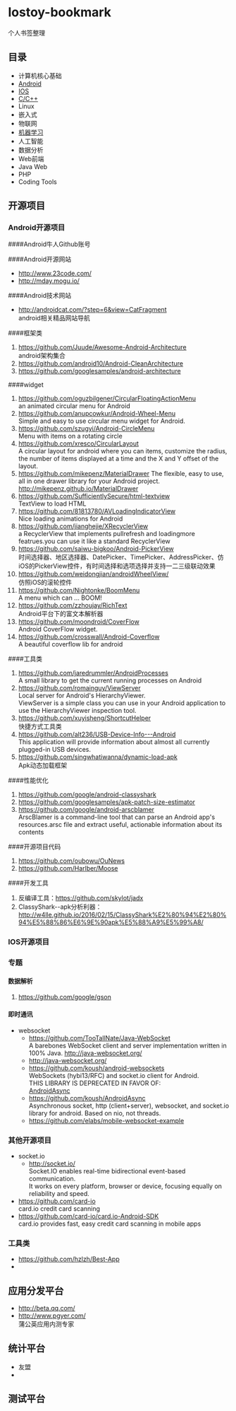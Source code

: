 # lostoy-bookmark
个人书签整理

## 目录  
- 计算机核心基础
- [Android](Android.md)  
- [IOS](IOS.md)  
- [C/C++](C,md)
- Linux
- 嵌入式
- 物联网 
- [机器学习](machinelearning.md)  
- 人工智能  
- 数据分析  
- Web前端  
- Java Web  
- PHP  
- Coding Tools  

## 开源项目

### Android开源项目

####Android牛人Github账号  

####Android开源网站  
* http://www.23code.com/  
* http://mday.mogu.io/  

####Android技术网站
* http://androidcat.com/?step=6&view=CatFragment  
	android相关精品网站导航  

####框架类  
1. https://github.com/Juude/Awesome-Android-Architecture  
	android架构集合  
2. https://github.com/android10/Android-CleanArchitecture  
3. https://github.com/googlesamples/android-architecture  

####widget
1. https://github.com/oguzbilgener/CircularFloatingActionMenu  
	an animated circular menu for Android
2. https://github.com/anupcowkur/Android-Wheel-Menu  
	Simple and easy to use circular menu widget for Android.
3. https://github.com/szugyi/Android-CircleMenu  
	Menu with items on a rotating circle
4. https://github.com/xresco/CircularLayout  
	A circular layout for android where you can items, customize the radius, the number of items displayed at a time and the X and Y offset of the layout.
5. https://github.com/mikepenz/MaterialDrawer
	The flexible, easy to use, all in one drawer library for your Android project. http://mikepenz.github.io/MaterialDrawer
6. https://github.com/SufficientlySecure/html-textview  
	TextView to load HTML  
7. https://github.com/81813780/AVLoadingIndicatorView  
	Nice loading animations for Android  
8. https://github.com/jianghejie/XRecyclerView  
	a RecyclerView that implements pullrefresh and loadingmore featrues.you can use it like a standard RecyclerView  
9. https://github.com/saiwu-bigkoo/Android-PickerView  
	时间选择器、地区选择器、DatePicker、TimePicker、AddressPicker、仿iOS的PickerView控件，有时间选择和选项选择并支持一二三级联动效果   
10. https://github.com/weidongjian/androidWheelView/  
	仿照iOS的滚轮控件  
11. https://github.com/Nightonke/BoomMenu  
	A menu which can ... BOOM!  
12. https://github.com/zzhoujay/RichText  
	Android平台下的富文本解析器  
13. https://github.com/moondroid/CoverFlow  
	Android CoverFlow widget.  
14. https://github.com/crosswall/Android-Coverflow  
	A beautiful coverflow lib for android  

####工具类  
1. https://github.com/jaredrummler/AndroidProcesses  
		A small library to get the current running processes on Android
2. https://github.com/romainguy/ViewServer  
		Local server for Android's HierarchyViewer.  
		ViewServer is a simple class you can use in your Android application
		to use the HierarchyViewer inspection tool.  
3. https://github.com/xuyisheng/ShortcutHelper  
		快捷方式工具类
4. https://github.com/alt236/USB-Device-Info---Android  
		This application will provide information about almost all currently plugged-in USB devices.  
5. https://github.com/singwhatiwanna/dynamic-load-apk  
		Apk动态加载框架 

####性能优化  
1. https://github.com/google/android-classyshark  
2. https://github.com/googlesamples/apk-patch-size-estimator  
3. https://github.com/google/android-arscblamer  
	ArscBlamer is a command-line tool that can parse an Android app's resources.arsc file and extract useful, actionable information about its contents  


####开源项目代码
1. https://github.com/oubowu/OuNews   
2. https://github.com/Harlber/Moose  

####开发工具  
1. 反编译工具：https://github.com/skylot/jadx
2. ClassyShark--apk分析利器：http://w4lle.github.io/2016/02/15/ClassyShark%E2%80%94%E2%80%94%E5%88%86%E6%9E%90apk%E5%88%A9%E5%99%A8/

### IOS开源项目

### 专题
#### 数据解析
1. https://github.com/google/gson
  
#### 即时通讯
* websocket
	- https://github.com/TooTallNate/Java-WebSocket  
			A barebones WebSocket client and server implementation written in 100% Java. http://java-websocket.org/
	- http://java-websocket.org/  
	- https://github.com/koush/android-websockets  
			WebSockets (hybi13/RFC) and socket.io client for Android.  
			THIS LIBRARY IS DEPRECATED IN FAVOR OF:  
[AndroidAsync](https://github.com/koush/AndroidAsync)  
	- https://github.com/koush/AndroidAsync  
			Asynchronous socket, http (client+server), websocket, and socket.io library for android. Based on nio, not threads.  
	- https://github.com/elabs/mobile-websocket-example  

### 其他开源项目  
* socket.io  
	- http://socket.io/  
			Socket.IO enables real-time bidirectional event-based communication.  
			It works on every platform, browser or device, focusing equally on reliability and speed.
* https://github.com/card-io  
			card.io credit card scanning  
* https://github.com/card-io/card.io-Android-SDK  
			card.io provides fast, easy credit card scanning in mobile apps  

### 工具类
* https://github.com/hzlzh/Best-App  
* 


## 应用分发平台
* http://beta.qq.com/  
* http://www.pgyer.com/  
		蒲公英应用内测专家  


## 统计平台
* 友盟  
* 


## 测试平台  





